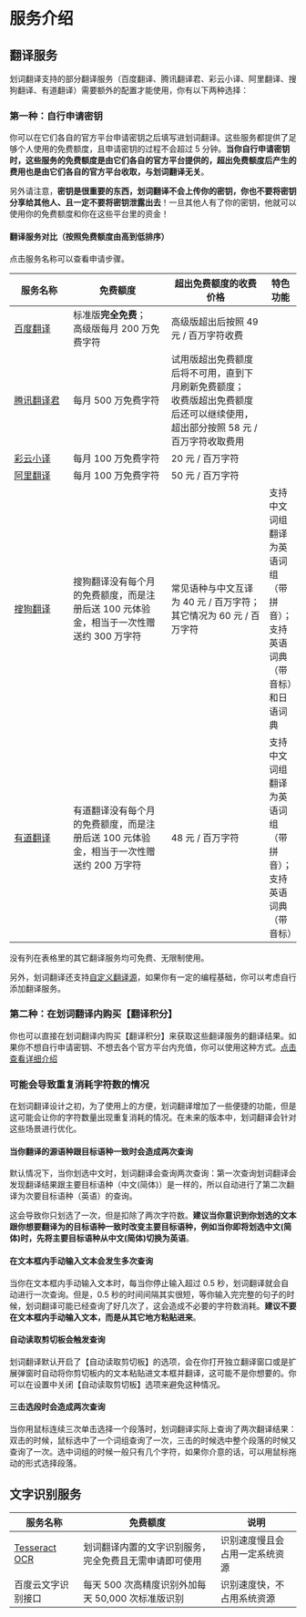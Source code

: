 # 服务介绍

## 翻译服务

划词翻译支持的部分翻译服务（百度翻译、腾讯翻译君、彩云小译、阿里翻译、搜狗翻译、有道翻译）需要额外的配置才能使用，你有以下两种选择：

### 第一种：自行申请密钥

你可以在它们各自的官方平台申请密钥之后填写进划词翻译。这些服务都提供了足够个人使用的免费额度，且申请密钥的过程不会超过 5 分钟。**当你自行申请密钥时，这些服务的免费额度是由它们各自的官方平台提供的，超出免费额度后产生的费用也是由它们各自的官方平台收取，与划词翻译无关**。

另外请注意，**密钥是很重要的东西，划词翻译不会上传你的密钥，你也不要将密钥分享给其他人、且一定不要将密钥泄露出去**！一旦其他人有了你的密钥，他就可以使用你的免费额度和你在这些平台里的资金！

#### 翻译服务对比（按照免费额度由高到低排序）

点击服务名称可以查看申请步骤。

<table>
  <colgroup>
    <col width='120'>
    <col width='200'>
    <col width='200'>
  </colgroup>
  <thead>
    <tr>
      <th>服务名称</th>
      <th>免费额度</th>
      <th>超出免费额度的收费价格</th>
      <th>特色功能</th>
    </tr>
  </thead>
  <tbody>
    <tr>
      <td><a href='./baidu-api.html'>百度翻译</a></td>
      <td>标准版<strong>完全免费</strong>；<br/>高级版每月 200 万免费字符</td>
      <td>高级版超出后按照 49 元 / 百万字符收费</td>
      <td></td>
    </tr>
    <tr>
      <td><a href='./qq-api.html'>腾讯翻译君</a></td>
      <td>每月 500 万免费字符</td>
      <td>试用版超出免费额度后将不可用，直到下月刷新免费额度；<br/>收费版超出免费额度后还可以继续使用，超出部分按照 58 元 / 百万字符收取费用</td>
      <td></td>
    </tr>
    <tr>
      <td><a href='./caiyun-api.html'>彩云小译</a></td>
      <td>每月 100 万免费字符</td>
      <td>20 元 / 百万字符</td>
      <td></td>
    </tr>
    <tr>
      <td><a href='./ali-api.html'>阿里翻译</a></td>
      <td>每月 100 万免费字符</td>
      <td>50 元 / 百万字符</td>
      <td></td>
    </tr>
    <tr>
      <td><a href='./sg-api.html'>搜狗翻译</a></td>
      <td>搜狗翻译没有每个月的免费额度，而是注册后送 100 元体验金，相当于一次性赠送约 300 万字符</td>
      <td>常见语种与中文互译为 40 元 / 百万字符；<br/>其它情况为 60 元 / 百万字符</td>
      <td>支持中文词组翻译为英语词组（带拼音）；<br/>支持英语词典（带音标）和日语词典</td>
    </tr>
    <tr>
      <td><a href='./youdao-api.html'>有道翻译</a></td>
      <td>有道翻译没有每个月的免费额度，而是注册后送 100 元体验金，相当于一次性赠送约 200 万字符</td>
      <td>48 元 / 百万字符</td>
      <td>支持中文词组翻译为英语词组（带拼音）；<br/>支持英语词典（带音标）</td>
    </tr>
  </tbody>
</table>

没有列在表格里的其它翻译服务均可免费、无限制使用。

另外，划词翻译还支持[自定义翻译源](./custom-api.md)，如果你有一定的编程基础，你可以考虑自行添加翻译服务。

### 第二种：在划词翻译内购买【翻译积分】

你也可以直接在划词翻译内购买【翻译积分】来获取这些翻译服务的翻译结果。如果你不想自行申请密钥、不想去各个官方平台内充值，你可以使用这种方式。[点击查看详细介绍](./tp.md)

### 可能会导致重复消耗字符数的情况

在划词翻译设计之初，为了使用上的方便，划词翻译增加了一些便捷的功能，但是这可能会让你的字符数量出现重复消耗的情况。在未来的版本中，划词翻译会针对这些场景进行优化。

#### 当你翻译的源语种跟目标语种一致时会造成两次查询

默认情况下，当你划选中文时，划词翻译会查询两次查询：第一次查询划词翻译会发现翻译结果跟主要目标语种（中文(简体)）是一样的，所以自动进行了第二次翻译为次要目标语种（英语）的查询。

这会导致你只划选了一次，但是扣除了两次字符数。**建议当你意识到你划选的文本跟你想要翻译为的目标语种一致时改变主要目标语种，例如当你即将划选中文(简体)时，先将主要目标语种从中文(简体)切换为英语**。

#### 在文本框内手动输入文本会发生多次查询

当你在文本框内手动输入文本时，每当你停止输入超过 0.5 秒，划词翻译就会自动进行一次查询。但是，0.5 秒的时间间隔其实很短，等你输入完完整的句子的时候，划词翻译可能已经查询了好几次了，这会造成不必要的字符数消耗。**建议不要在文本框内手动输入文本，而是从其它地方粘贴进来**。

#### 自动读取剪切板会触发查询

划词翻译默认开启了【自动读取剪切板】的选项，会在你打开独立翻译窗口或是扩展弹窗时自动将你剪切板内的文本粘贴进文本框并翻译，这可能不是你想要的。你可以在设置中关闭【自动读取剪切板】选项来避免这种情况。

#### 三击选段时会造成两次查询

当你用鼠标连续三次单击选择一个段落时，划词翻译实际上查询了两次翻译结果：双击的时候，鼠标选中了一个词组查询了一次，三击的时候选中整个段落的时候又查询了一次。选中词组的时候一般只有几个字符，如果你介意的话，可以用鼠标拖动的形式选择段落。

## 文字识别服务

<table>
  <thead>
    <tr>
      <th>服务名称</th>
      <th>免费额度</th>
      <th>说明</th>
    </tr>
  </thead>
  <tbody>
    <tr>
      <td><a href='https://tesseract-ocr.github.io/' target='_blank'>Tesseract OCR</a></td>
      <td>划词翻译内置的文字识别服务，完全免费且无需申请即可使用</td>
      <td>识别速度慢且会占用一定系统资源</td>
    </tr>
    <tr>
      <td>百度云文字识别接口</td>
      <td>每天 500 次高精度识别外加每天 50,000 次标准版识别</td>
      <td>识别速度快，不占用系统资源</td>
    </tr>
  </tbody>
</table>